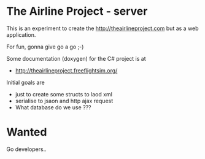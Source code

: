 The Airline Project -  server
==================================

This is an experiment to create the http://theairlineproject.com but
as a web application.

For fun, gonna give go a go ;-)

Some documentation (doxygen) for the C# project is at
* http://theairlineproject.freeflightsim.org/

Initial goals are 
* just to create some structs to laod xml
* serialise to jsaon and http ajax request
* What database do we use ???

# Wanted #

Go developers.. 








